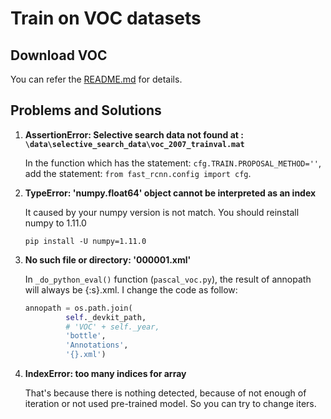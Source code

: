 # Train on VOC datasets

## Download VOC

You can refer the [README.md](https://github.com/rbgirshick/py-faster-rcnn#beyond-the-demo-installation-for-training-and-testing-models) for details.

## Problems and Solutions

1. **AssertionError: Selective search data not found at : `\data\selective_search_data\voc_2007_trainval.mat`**

   In the function which has the statement: ` cfg.TRAIN.PROPOSAL_METHOD='' `, add the statement: ` from fast_rcnn.config import cfg `.
   
2. **TypeError: 'numpy.float64' object cannot be interpreted as an index**

   It caused by your numpy version is not match. You should reinstall numpy to 1.11.0
   
   ```make
   pip install -U numpy=1.11.0
   ```
   
3. **No such file or directory: '000001.xml'**

   In `_do_python_eval()` function (`pascal_voc.py`), the result of annopath will always be {:s}.xml. I change the code as follow:
   
   ```python
   annopath = os.path.join(
            self._devkit_path,
            # 'VOC' + self._year,
            'bottle',
            'Annotations',
            '{}.xml')
   ```
   
4. **IndexError: too many indices for array**

   That's because there is nothing detected, because of not enough of iteration or not used pre-trained model. So you can try to change iters.
